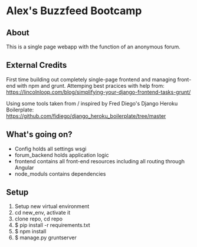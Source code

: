 Alex's Buzzfeed Bootcamp
==============================


## About
This is a single page webapp with the function of an anonymous forum.

## External Credits
First time building out completely single-page frontend and managing front-end with npm and grunt. Attemping best pracices with help from: 
https://lincolnloop.com/blog/simplifying-your-django-frontend-tasks-grunt/

Using some tools taken from / inspired by Fred Diego's Django Heroku Boilerplate:
https://github.com/fidiego/django_heroku_boilerplate/tree/master 

## What's going on?
- Config holds all settings wsgi
- forum_backend holds application logic
- frontend contains all front-end resources including all routing through Angular
- node_moduls contains dependencies

## Setup
1. Setup new virtual environment
2. cd new_env, activate it
3. clone repo, cd repo
4. $ pip install -r requirements.txt
5. $ npm install
6. $ manage.py gruntserver
